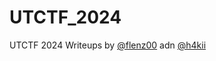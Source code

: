 # UTCTF_2024
 UTCTF 2024 Writeups by [@flenz00](https://github.com/flenz00) adn [@h4kii](https://github.com/h4kii)
